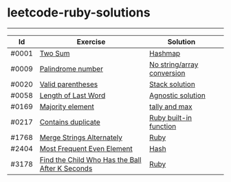 # leetcode-ruby-solutions

---

|  Id | Exercise  |  Solution  |   |
|---|---|---|---|
| #0001 | [Two Sum](https://leetcode.com/problems/two-sum/description/)  | [Hashmap](https://github.com/alexcalaca/leetcode-ruby-solutions/blob/main/lib/two_sum_01.rb)  |   |
| #0009 | [Palindrome number](https://leetcode.com/problems/palindrome-number/description/)  | [No string/array conversion](https://github.com/alexcalaca/leetcode-ruby-solutions/blob/main/lib/palindrome_number_09.rb)  |   |
| #0020 | [Valid parentheses](https://leetcode.com/problems/valid-parentheses/description/)  | [Stack solution](https://github.com/alexcalaca/leetcode-ruby-solutions/blob/main/lib/valid_parentheses_20.rb)  |   |
| #0058 | [ Length of Last Word](https://leetcode.com/problems/length-of-last-word/description/)  | [Agnostic solution](https://github.com/alexcalaca/leetcode-ruby-solutions/blob/main/lib/length_of_last_word_58.rb)  |   |
| #0169 | [Majority element](https://leetcode.com/problems/majority-element/)  | [tally and max](https://github.com/alexcalaca/leetcode-ruby-solutions/tree/169-majority-element)  |   |
| #0217 | [Contains duplicate](https://leetcode.com/problems/contains-duplicate/)  | [Ruby built-in function](https://github.com/alexcalaca/leetcode-ruby-solutions/tree/217-contains-duplicate)  |   |
| #1768 | [Merge Strings Alternately](https://leetcode.com/problems/merge-strings-alternately/)  | [Ruby](https://github.com/alexcalaca/leetcode-ruby-solutions/tree/1768-merge-strings-alternately)  |   |
| #2404 | [Most Frequent Even Element](https://leetcode.com/problems/most-frequent-even-element/description/)  | [Hash](https://github.com/alexcalaca/leetcode-ruby-solutions/blob/main/lib/most_frequent_even_element.rb) |  |
| #3178 | [Find the Child Who Has the Ball After K Seconds](https://leetcode.com/problems/find-the-child-who-has-the-ball-after-k-seconds/description/)  | [Ruby](https://github.com/alexcalaca/leetcode-ruby-solutions/blob/3178-find_the_child_who_has_the_ball_after_k_seconds/lib/find_the_child_who_has_the_ball_after_k_seconds_3178.rb) |  |

